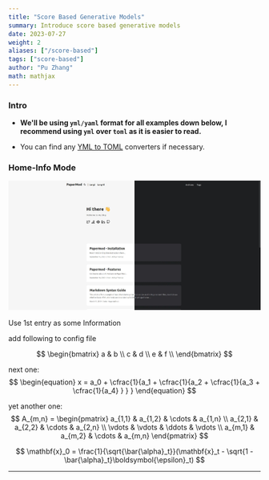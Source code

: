 ```yaml
---
title: "Score Based Generative Models"
summary: Introduce score based generative models
date: 2023-07-27
weight: 2
aliases: ["/score-based"]
tags: ["score-based"]
author: "Pu Zhang"
math: mathjax
---
```


### Intro

- **We'll be using `yml/yaml` format for all examples down below, I recommend using `yml` over `toml` as it is easier to read.**

- You can find any [YML to TOML](https://www.google.com/search?q=yml+to+toml) converters if necessary.

### Home-Info Mode

![homeinfo](images/homeinfo.jpg)

Use 1st entry as some Information

add following to config file


$$
  \begin{bmatrix}
    a & b \\
    c & d \\
    e & f \\
  \end{bmatrix}
$$

next one:
$$
\begin{equation}
  x = a_0 + \cfrac{1}{a_1 
          + \cfrac{1}{a_2 
          + \cfrac{1}{a_3 + \cfrac{1}{a_4} } } }
\end{equation}
$$

yet another one:
$$
A_{m,n} = 
 \begin{pmatrix}
  a_{1,1} & a_{1,2} & \cdots & a_{1,n} \\
  a_{2,1} & a_{2,2} & \cdots & a_{2,n} \\
  \vdots  & \vdots  & \ddots & \vdots  \\
  a_{m,1} & a_{m,2} & \cdots & a_{m,n} 
 \end{pmatrix}
$$

$$
\mathbf{x}_0 = \frac{1}{\sqrt{\bar{\alpha}_t}}(\mathbf{x}_t - \sqrt{1 - \bar{\alpha}_t}\boldsymbol{\epsilon}_t)
$$


---